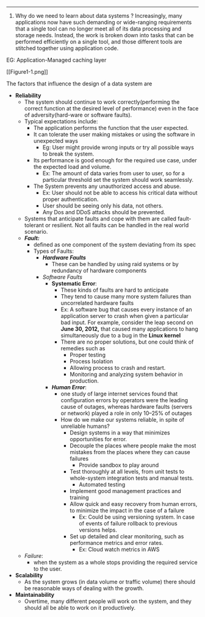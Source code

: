 ---------
1. Why do we need to learn about data systems ?
	 Increasingly, many applications now have such demanding or wide-ranging requirements that a single tool can no longer meet all of its data processing and storage needs. Instead, the work is broken down into tasks that can be performed efficiently on a single tool, and those different tools are stitched together using application code.
	 
 EG: Application-Managed caching layer 

[[Figure1-1.png]]

The factors that influence the design of a data system are
 - **Reliability**
	 -  The system should continue to work correctly(performing the correct function at the desired level of performance) even in the face of adversity(hard-ware or software faults).
	 - Typical expectations include:
		 - The application performs the function that the user expected.
		 - It can tolerate the user making mistakes or using the software in unexpected ways
			 - Eg: User might provide wrong inputs or try all possible ways to break the system.
		 -  Its performance is good enough for the required use case, under the expected load and volume.
			 - Ex: The amount of data varies from user to user, so for a particular threshold set the system should work seamlessly.
		 - The System prevents any unauthorized access and abuse.
			 - Ex: User should not be able to access his critical data without proper authentication.
			 - User should be seeing only his data, not others.
			 - Any Dos and DDoS attacks should be prevented.
	 - Systems that anticipate faults and cope with them are called fault-tolerant or resilient. Not all faults can be handled in the real world scenario.
	 - ***Fault:***
		 - defined as one component of the system deviating from its spec
		 - Types of Faults:
			 - ***Hardware Faults***
				 - These can be handled by using raid systems or by redundancy of hardware components
			 - *Software Faults*
				 - **Systematic Error**:
					 - These kinds of faults are hard to anticipate
					 - They tend to cause many more system failures than uncorrelated hardware faults
					 - Ex: A software bug that causes every instance of an application server to crash when given a particular bad input. For example, consider the leap second on **June 30, 2012,** that caused many applications to hang simultaneously due to a bug in the **Linux kernel**
					 - There are no proper solutions, but one could think of remedies such as
						 - Proper testing
						 - Process Isolation
						 - Allowing process to crash and restart.
						 - Monitoring and analyzing system behavior in production.
				 - ***Human Error***:
					 - one study of large internet services found that configuration errors by operators were the leading cause of outages, whereas hardware faults (servers or network) played a role in only 10–25% of outages
					 - How do we make our systems reliable, in spite of unreliable humans? 
						 - Design systems in a way that minimizes opportunities for error.
						 - Decouple the places where people make the most mistakes from the places where they can cause failures
							 - Provide sandbox to play around
						 - Test thoroughly at all levels, from unit tests to whole-system integration tests and manual tests.
							 - Automated testing
						 - Implement good management practices and training
						 - Allow quick and easy recovery from human errors, to minimize the impact in the case of a failure
							 - Ex: Could be using versioning system. In case of events of failure rollback to previous versions helps.
						 - Set up detailed and clear monitoring, such as performance metrics and error rates.
							 - Ex: Cloud watch metrics in AWS
	 - *Failure*:
		 - when the system as a whole stops providing the required service to the user.
 - **Scalability**
	 - As the system grows (in data volume or traffic volume) there should be reasonable ways of dealing with the growth.
 - **Maintainability**
	 - Overtime, many different people will work on the system, and they should all be able to work on it productively.
